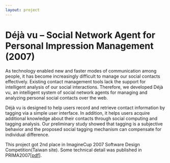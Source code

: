 ```yaml
---
layout: project
---
```


Déjà vu – Social Network Agent for Personal Impression Management (2007)
=====================================================

As technology enabled new and faster modes of communication among people, it has become increasingly difficult to manage our social contacts effectively. Existing contact management tools lack the support for intelligent analysis of our social interactions. Therefore, we developed Déjà vu, an intelligent system of social network agents for managing and analyzing personal social contacts over the web.

Déjà vu is designed to help users record and retrieve contact information by tagging via a simple user interface. In addition, it helps users acquire additional knowledge about their contacts through social computing and tagging analysis. Our preliminary study showed that tagging is a subjective behavior and the proposed social tagging mechanism can compensate for individual difference.

This project got 2nd place in ImagineCup 2007 Software Design Competition(Taiwan site). Some technical detail was published in PRIMA2007[[pdf]()].
